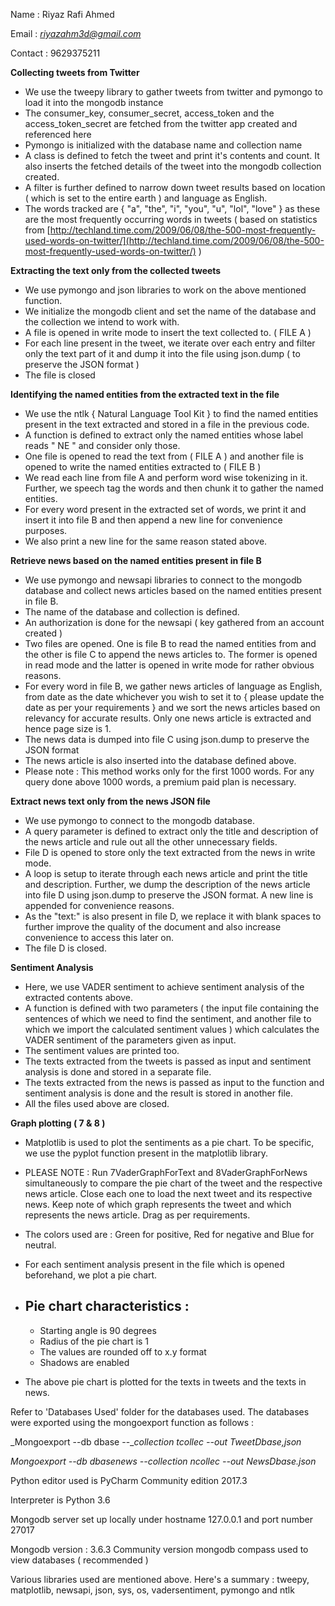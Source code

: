 Name : Riyaz Rafi Ahmed

Email : [_riyazahm3d@gmail.com_](mailto:riyazahm3d@gmail.com)

Contact : 9629375211

**Collecting tweets from Twitter**

- We use the tweepy library to gather tweets from twitter and pymongo to load it into the mongodb instance
- The consumer\_key, consumer\_secret, access\_token and the access\_token\_secret are fetched from the twitter app created and referenced here
- Pymongo is initialized with the database name and collection name
- A class is defined to fetch the tweet and print it&#39;s contents and count. It also inserts the fetched details of the tweet into the mongodb collection created.
- A filter is further defined to narrow down tweet results based on location ( which is set to the entire earth ) and language as English.
- The words tracked are { &quot;a&quot;, &quot;the&quot;, &quot;i&quot;, &quot;you&quot;, &quot;u&quot;, &quot;lol&quot;, &quot;love&quot; } as these are the most frequently occurring words in tweets ( based on statistics from [http://techland.time.com/2009/06/08/the-500-most-frequently-used-words-on-twitter/](http://techland.time.com/2009/06/08/the-500-most-frequently-used-words-on-twitter/) )

**Extracting the text only from the collected tweets**

- We use pymongo and json libraries to work on the above mentioned function.
- We initialize the mongodb client and set the name of the database and the collection we intend to work with.
- A file is opened in write mode to insert the text collected to. ( FILE A )
- For each line present in the tweet, we iterate over each entry and filter only the text part of it and dump it into the file using json.dump ( to preserve the JSON format )
- The file is closed

**Identifying the named entities from the extracted text in the file**

- We use the ntlk { Natural Language Tool Kit } to find the named entities present in the text extracted and stored in a file in the previous code.
- A function is defined to extract only the named entities whose label reads &quot; NE &quot; and consider only those.
- One file is opened to read the text from ( FILE A ) and another file is opened to write the named entities extracted to ( FILE B )
- We read each line from file A and perform word wise tokenizing in it. Further, we speech tag the words and then chunk it to gather the named entities.
- For every word present in the extracted set of words, we print it and insert it into file B and then append a new line for convenience purposes.
- We also print a new line for the same reason stated above.

**Retrieve news based on the named entities present in file B**

- We use pymongo and newsapi libraries to connect to the mongodb database and collect news articles based on the named entities present in file B.
- The name of the database and collection is defined.
- An authorization is done for the newsapi ( key gathered from an account created )
- Two files are opened. One is file B to read the named entities from and the other is file C to append the news articles to. The former is opened in read mode and the latter is opened in write mode for rather obvious reasons.
- For every word in file B, we gather news articles of language as English, from date as the date whichever you wish to set it to { please update the date as per your requirements } and we sort the news articles based on relevancy for accurate results. Only one news article is extracted and hence page size is 1.
- The news data is dumped into file C using json.dump to preserve the JSON format
- The news article is also inserted into the database defined above.
- Please note : This method works only for the first 1000 words. For any query done above 1000 words, a premium paid plan is necessary.

**Extract news text only from the news JSON file**

- We use pymongo to connect to the mongodb database.
- A query parameter is defined to extract only the title and description of the news article and rule out all the other unnecessary fields.
- File D is opened to store only the text extracted from the news in write mode.
- A loop is setup to iterate through each news article and print the title and description. Further, we dump the description of the news article into file D using json.dump to preserve the JSON format. A new line is appended for convenience reasons.
- As the &quot;text:&quot; is also present in file D, we replace it with blank spaces to further improve the quality of the document and also increase convenience to access this later on.
- The file D is closed.

**Sentiment Analysis**

- Here, we use VADER sentiment to achieve sentiment analysis of the extracted contents above.
- A function is defined with two parameters ( the input file containing the sentences of which we need to find the sentiment, and another file to which we import the calculated sentiment values ) which calculates the VADER sentiment of the parameters given as input.
- The sentiment values are printed too.
- The texts extracted from the tweets is passed as input and sentiment analysis is done and stored in a separate file.
- The texts extracted from the news is passed as input to the function and sentiment analysis is done and the result is stored in another file.
- All the files used above are closed.

**Graph plotting ( 7 &amp; 8 )**

- Matplotlib is used to plot the sentiments as a pie chart. To be specific, we use the pyplot function present in the matplotlib library.
- PLEASE NOTE : Run 7VaderGraphForText and 8VaderGraphForNews simultaneously to compare the pie chart of the tweet and the respective news article. Close each one to load the next tweet and its respective news. Keep note of which graph represents the tweet and which represents the news article. Drag as per requirements.
- The colors used are : Green for positive, Red for negative and Blue for neutral.
- For each sentiment analysis present in the file which is opened beforehand, we plot a pie chart.
- Pie chart characteristics :
  -
    - Starting angle is 90 degrees
    - Radius of the pie chart is 1
    - The values are rounded off to x.y format
    - Shadows are enabled

- The above pie chart is plotted for the texts in tweets and the texts in news.



Refer to &#39;Databases Used&#39; folder for the databases used.
The databases were exported using the mongoexport function as follows :

_Mongoexport --db dbase --__collection tcollec --out TweetDbase,json_

_Mongoexport --db dbasenews --collection ncollec --out NewsDbase.json_

Python editor used is PyCharm Community edition 2017.3

Interpreter is Python 3.6

Mongodb server set up locally under hostname 127.0.0.1 and port number 27017

Mongodb version : 3.6.3 Community version
mongodb compass used to view databases ( recommended )

Various libraries used are mentioned above. Here&#39;s a summary :
tweepy, matplotlib, newsapi, json, sys, os, vadersentiment, pymongo and ntlk